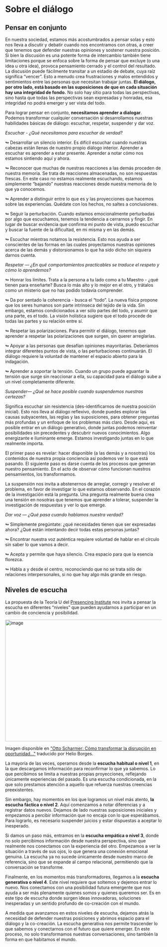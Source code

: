 # Sobre el diálogo

## Pensar en conjunto
En nuestra sociedad, estamos más acostumbrados a pensar solas y esto nos lleva a discutir y debatir cuando nos encontramos con otras, a creer que tenemos que defender nuestras opiniones y sostener nuestra posición. Si bien la discusión es una potente forma de intercambio también tiene limitaciones porque se enfoca sobre la forma de pensar que excluye (o una idea u otra idea), provoca pensamiento cerrado y el control del resultado. La discusión puede fácilmente transitar a un estadio de debate, cuya raíz significa “vencer”. Esto a menudo crea frustraciones y malos entendidos y sentimientos entre las personas que necesitan trabajar juntas. **El diálogo, por otro lado, está basado en las suposiciones de que en cada situación hay una integridad de fondo.** No solo hay sitio para todas las perspectivas, sino hasta que todas las perspectivas sean expresadas y honradas, esa integridad no podrá emerger y ser vista del todo.

Para lograr pensar en conjunto, **necesitamos aprender a dialogar**. Podemos transformar cualquier conversación si desarrollamos nuestras habilidades básicas de diálogo: escuchar, respetar, suspender y dar voz.


_Escuchar - ¿Qué necesitamos para escuchar de verdad?_

↬ Desarrollar un silencio interior. Es difícil escuchar cuando nuestras cabezas están llenas de nuestro propio diálogo interior. Aprender a escuchar es aprender a estar presente. Aprender a notar cómo nos estamos sintiendo aquí y ahora.

↬ Reconocer que muchas de nuestras reacciones a las demás proceden de nuestra memoria. Se trata de reacciones almacenadas, no son respuestas frescas. En este caso no estamos realmente escuchando, estamos simplemente “bajando” nuestras reacciones desde nuestra memoria de lo que ya conocemos.

↬ Aprender a distinguir entre lo que es y las proyecciones que hacemos sobre las experiencias. Quédate con los hechos, no saltes a conclusiones.

↬ Seguir la perturbación. Cuando estamos emocionalmente perturbadas por algo que escuchamos, tenemos la tendencia a cerrarnos y fingir. En lugar de buscar evidencia que confirma mi punto de vista, puedo escuchar y buscar la fuente de la dificultad,  en mi misma y en las demás.

↬ Escuchar mientras notamos la resistencia. Esto nos ayuda a ser conscientes de las formas en las cuales proyectamos nuestras opiniones acerca de las demás y distorsionamos lo que ha sido dicho sin siquiera darnos cuenta.


_Respetar ― ¿En qué  comportamientos practicables se traduce el respeto y cómo lo aprendemos?_

↬ Honrar los límites. Trata a la persona a tu lado como a tu Maestro - ¿qué tienen para enseñarte? Busca lo más alto y lo mejor en el otro, y trátalos como un misterio que no has podido todavía comprender.

↬ Da por sentado la coherencia - busca el “todo”. La nueva física propone que los seres humanos son parte intrínseca del tejido de la vida. Sin embargo, estamos condicionados a ver sólo partes del todo, y asumir que una parte, es el todo. La visión holística sugiere que el todo procede de todas las partes y su relación entre sí.

↬ Respetar las polarizaciones. Para permitir el diálogo, tenemos que aprender a respetar las polarizaciones que surgen, sin querer arreglarlas.

↬ Apoyar a las personas que desafían opiniones mayoritarias. Deberíamos integrar diferentes puntos de vista, o las perturbaciones continuarán. El diálogo requiere la voluntad de mantener el espacio abierto para la indagación.

↬ Aprender a soportar la tensión. Cuando un grupo puede aguantar la tensión que surge sin reaccionar a ella, su capacidad para el diálogo sube a un nivel completamente diferente.


_Suspender―  ¿Qué se hace posible cuando suspendemos nuestras certezas?_

Significa escuchar sin resistencia (des-identificarnos de nuestra posición inicial). Esto nos lleva al diálogo reflexivo, donde puedes explorar las causas subyacentes, las reglas y las suposiciones, para obtener preguntas más profundas y un enfoque de los problemas más claro. Desde aquí, es posible entrar en un diálogo generativo, donde juntas podemos reinventar posibilidades sin precedentes y descubrir nuevos conocimientos. Algo energizante e iluminante emerge. Estamos investigando juntas en lo que realmente importa.

El primer paso es revelar: hacer disponible (a las demás y a nosotras) los contenidos de nuestra propia conciencia así podemos ver lo que está pasando. El siguiente paso es darse cuenta de los procesos que generan nuestro pensamiento. En el acto de observar cómo funcionan nuestros pensamientos, los transformamos.

La suspensión nos invita a abstenernos de arreglar, corregir y resolver el problema, en favor de investigar lo que estamos observando. En el corazón de la investigación está la pregunta. Una pregunta realmente buena crea una tensión en nosotras que tenemos que aprender a tolerar, suspender la investigación de respuestas y ver lo que emerge.


_Dar voz ― ¿Qué pasa cuando hablamos nuestra verdad?_

↬ Simplemente pregúntate: ¿qué necesidades tienen que ser expresadas ahora? ¿Qué están intentando decir todas estas personas juntas?

↬ Encontrar nuestra voz auténtica requiere voluntad de hablar en el círculo sin saber lo que vamos a decir.

↬ Acepta y permite que haya silencio. Crea espacio para que la esencia florezca.

↬ Habla a y desde el centro, reconociendo que no se trata sólo de relaciones interpersonales, si no que hay algo más grande en riesgo.


## Niveles de escucha
La propuesta de la Teoría U del [Presencing Institute](https://presencinginstitute.org/) nos invita a pensar la escucha en diferentes “niveles” que pueden ayudarnos a participar en un cambio de conciencia y posibilidad. 

<img width="550" height="391" alt="image" src="https://github.com/user-attachments/assets/3f6cce56-26d9-4065-99ba-a97362bc6503" />

Imagen disponible en ["Otto Scharmer: Cómo transformar la disrupción en oportunidad…"](https://helio-borges-escritor.medium.com/otto-scharmer-c%C3%B3mo-transformar-la-disrupci%C3%B3n-en-oportunidad-cf16b76118e2) traducido por Helio Borges.

La mayoría de las veces, operamos desde la **escucha habitual o nivel 1**, en la que descargamos información para reconfirmar lo que ya sabemos. Lo que percibimos se limita a nuestras propias proyecciones, reflejando únicamente experiencias del pasado. Es una escucha condicionada, en la que solo prestamos atención a aquello que refuerza nuestras creencias preexistentes.

Sin embargo, hay momentos en los que logramos un nivel más atento, **la escucha fáctica o nivel 2**. Aquí comenzamos a notar diferencias y a registrar datos nuevos. Dejamos de lado nuestras suposiciones iniciales y empezamos a percibir información que no encaja con lo que esperábamos. Para lograrlo, es necesario suspender juicios y estar dispuestas a aceptar lo inesperado.

Si damos un paso más, entramos en la **escucha empática o nivel 3**, donde no solo percibimos información desde nuestra perspectiva, sino que realmente nos conectamos con la experiencia del otro. Empezamos a ver la situación a través de sus ojos, lo que genera una conexión emocional genuina. La escucha ya no sucede únicamente desde nuestro marco de referencia, sino que se expande al campo relacional, permitiendo que la conversación se transforme.

Finalmente, en los momentos más transformadores, llegamos a la **escucha generativa o nivel 4**. Este nivel requiere que soltemos y dejemos entrar lo nuevo. Nos conectamos con una posibilidad futura emergente que nos ayuda a ser más plenamente quienes somos y quienes queremos ser. Es en este tipo de escucha donde surgen ideas innovadoras, soluciones inesperadas y un sentido profundo de co-creación con el mundo.

A medida que avanzamos en estos niveles de escucha, dejamos atrás la necesidad de defender nuestras posiciones y abrimos espacio para el diálogo y la co-creación. La escucha generativa nos permite trascender lo que sabemos y conectarnos con el futuro que quiere emerger. En este proceso, no solo transformamos nuestras conversaciones, sino también la forma en que habitamos el mundo.



